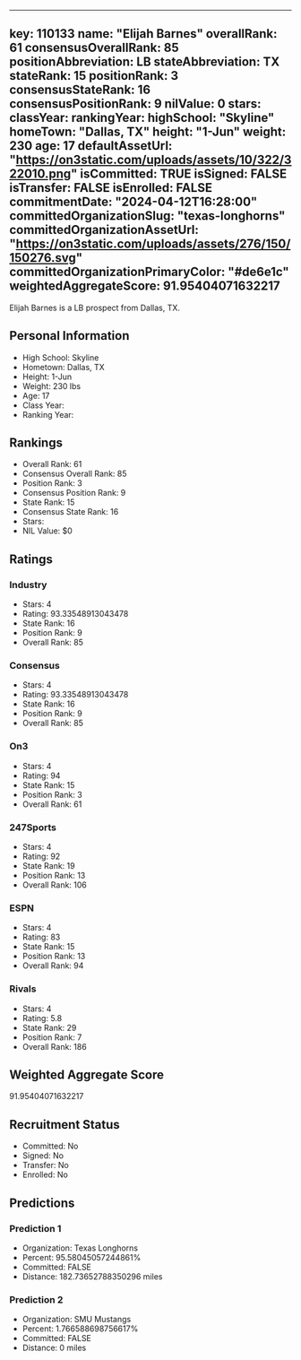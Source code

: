 ---
  key: 110133
  name: "Elijah Barnes"
  overallRank: 61
  consensusOverallRank: 85
  positionAbbreviation: LB
  stateAbbreviation: TX
  stateRank: 15
  positionRank: 3
  consensusStateRank: 16
  consensusPositionRank: 9
  nilValue: 0
  stars: 
  classYear: 
  rankingYear: 
  highSchool: "Skyline"
  homeTown: "Dallas, TX"
  height: "1-Jun"
  weight: 230
  age: 17
  defaultAssetUrl: "https://on3static.com/uploads/assets/10/322/322010.png"
  isCommitted: TRUE
  isSigned: FALSE
  isTransfer: FALSE
  isEnrolled: FALSE
  commitmentDate: "2024-04-12T16:28:00"
  committedOrganizationSlug: "texas-longhorns"
  committedOrganizationAssetUrl: "https://on3static.com/uploads/assets/276/150/150276.svg"
  committedOrganizationPrimaryColor: "#de6e1c"
  weightedAggregateScore: 91.95404071632217
  ---
  
  Elijah Barnes is a LB prospect from Dallas, TX.
  
  ## Personal Information
  - High School: Skyline
  - Hometown: Dallas, TX
  - Height: 1-Jun
  - Weight: 230 lbs
  - Age: 17
  - Class Year: 
  - Ranking Year: 
  
  ## Rankings
  - Overall Rank: 61
  - Consensus Overall Rank: 85
  - Position Rank: 3
  - Consensus Position Rank: 9
  - State Rank: 15
  - Consensus State Rank: 16
  - Stars: 
  - NIL Value: $0
  
  ## Ratings
  
  ### Industry
  - Stars: 4
  - Rating: 93.33548913043478
  - State Rank: 16
  - Position Rank: 9
  - Overall Rank: 85
  
  ### Consensus
  - Stars: 4
  - Rating: 93.33548913043478
  - State Rank: 16
  - Position Rank: 9
  - Overall Rank: 85
  
  ### On3
  - Stars: 4
  - Rating: 94
  - State Rank: 15
  - Position Rank: 3
  - Overall Rank: 61
  
  ### 247Sports
  - Stars: 4
  - Rating: 92
  - State Rank: 19
  - Position Rank: 13
  - Overall Rank: 106
  
  ### ESPN
  - Stars: 4
  - Rating: 83
  - State Rank: 15
  - Position Rank: 13
  - Overall Rank: 94
  
  ### Rivals
  - Stars: 4
  - Rating: 5.8
  - State Rank: 29
  - Position Rank: 7
  - Overall Rank: 186
  
  ## Weighted Aggregate Score
  91.95404071632217
  
  ## Recruitment Status
  - Committed: No
  - Signed: No
  - Transfer: No
  - Enrolled: No
  
  
  
  ## Predictions
  
  ### Prediction 1
  - Organization: Texas Longhorns
  - Percent: 95.58045057244861%
  - Committed: FALSE
  - Distance: 182.73652788350296 miles
  
  ### Prediction 2
  - Organization: SMU Mustangs
  - Percent: 1.766588698756617%
  - Committed: FALSE
  - Distance: 0 miles
  